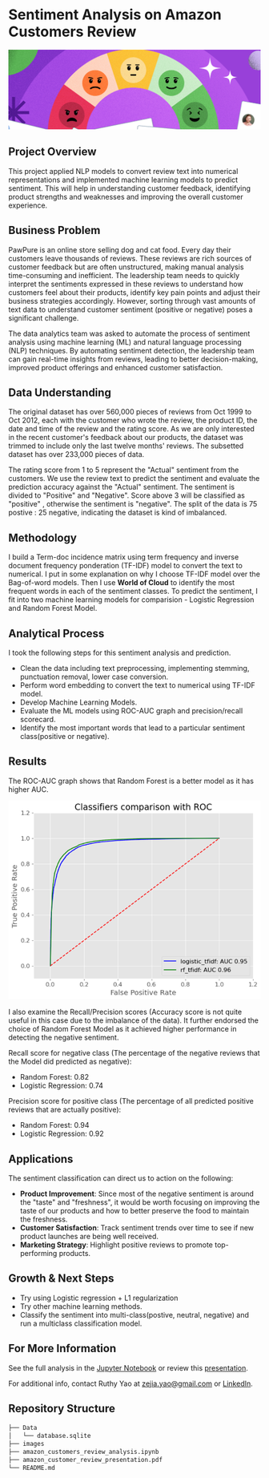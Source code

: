 # Sentiment Analysis on Amazon Customers Review

![read-me-banner-cropped-img](./images/read_me_banner_cropped.PNG)

## Project Overview
This project applied NLP models to convert review text into numerical representations and implemented machine learning models to predict sentiment. This will help in understanding customer feedback, identifying product strengths and weaknesses and improving the overall customer experience. 

## Business Problem
PawPure is an online store selling dog and cat food. Every day their customers leave thousands of reviews. These reviews are rich sources of customer feedback but are often unstructured, making manual analysis time-consuming and inefficient. The leadership team needs to quickly interpret the sentiments expressed in these reviews to understand how customers feel about their products, identify key pain points and adjust their business strategies accordingly. However, sorting through vast amounts of text data to understand customer sentiment (positive or negative) poses a significant challenge. 

The data analytics team was asked to automate the process of sentiment analysis using machine learning (ML) and natural language processing (NLP) techniques. By automating sentiment detection, the leadership team can gain real-time insights from reviews, leading to better decision-making, improved product offerings and enhanced customer satisfaction.

## Data Understanding
The original dataset has over 560,000 pieces of reviews from Oct 1999 to Oct 2012, each with the customer who wrote the review, the product ID, the date and time of the review and the rating score. As we are only interested in the recent customer's feedback about our products, the dataset was trimmed to include only the last twelve months' reviews. The subsetted dataset has over 233,000 pieces of data.

The rating score from 1 to 5 represent the "Actual" sentiment from the customers. We use the review text to predict the sentiment and evaluate the prediction accuracy against the "Actual" sentiment. The sentiment is divided to "Positive" and "Negative". Score above 3 will be classified as "positive" , otherwise the sentiment is "negative". The split of the data is 75 postive : 25 negative, indicating the dataset is kind of imbalanced. 

## Methodology
I build a Term-doc incidence matrix using term frequency and inverse document frequency ponderation (TF-IDF) model to convert the text to numerical. I put in some explanation on why I choose TF-IDF model over the Bag-of-word models. Then I use **World of Cloud** to identify the most frequent words in each of the sentiment classes. To predict the sentiment, I fit into two machine learning models for comparision - Logistic Regression and Random Forest Model. 

## Analytical Process
I took the following steps for this sentiment analysis and prediction.

 * Clean the data including text preprocessing, implementing stemming, punctuation removal, lower case conversion.
 * Perform word embedding to convert the text to numerical using TF-IDF model.
 * Develop Machine Learning Models.
 * Evaluate the ML models using ROC-AUC graph and precision/recall scorecard.
 * Identify the most important words that lead to a particular sentiment class(positive or negative).

## Results

The ROC-AUC graph shows that Random Forest is a better model as it has higher AUC.

![ROC-img](./images/classifiers_comparison_with_ROC.PNG)

I also examine the Recall/Precision scores (Accuracy score is not quite useful in this case due to the imbalance of the data). It further endorsed the choice of Random Forest Model as it achieved higher performance in detecting the negative sentiment.

Recall score for negative class (The percentage of the negative reviews that the Model did predicted as negative): 
* Random Forest: 0.82
* Logistic Regression: 0.74

Precision score for positive class (The percentage of all predicted positive reviews that are actually positive):
* Random Forest: 0.94
* Logistic Regression: 0.92
  
## Applications

The sentiment classification can direct us to action on the following: 

* **Product Improvement**: Since most of the negative sentiment is around the "taste" and "freshness", it would be worth focusing on improving the taste of our products and how to better preserve the food to maintain the freshness.
* **Customer Satisfaction**: Track sentiment trends over time to see if new product launches are being well received.
* **Marketing Strategy**: Highlight positive reviews to promote top-performing products.

## Growth & Next Steps
* Try using Logistic regression + L1 regularization
* Try other machine learning methods.
* Classify the sentiment into multi-class(postive, neutral, negative) and run a multiclass classification model.

## For More Information

See the full analysis in the [Jupyter Notebook](./amazon_customers_review_analysis.ipynb) or review this [presentation](./amazon_customer_review_presentation.pdf).

For additional info, contact Ruthy Yao at [zejia.yao@gmail.com](mailto:zejia.yao@gmail.com) or [LinkedIn](https://www.linkedin.com/in/ruthy-yao-b3258b25/).

## Repository Structure

```
├── Data
│   └── database.sqlite
├── images
├── amazon_customers_review_analysis.ipynb 
├── amazon_customer_review_presentation.pdf
└── README.md
```

